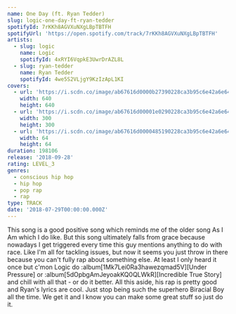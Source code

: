 ```yaml
---
name: One Day (ft. Ryan Tedder)
slug: logic-one-day-ft-ryan-tedder
spotifyId: 7rKKh8AGVXuNXgLBpTBTFH
spotifyUrl: 'https://open.spotify.com/track/7rKKh8AGVXuNXgLBpTBTFH'
artists:
  - slug: logic
    name: Logic
    spotifyId: 4xRYI6VqpkE3UwrDrAZL8L
  - slug: ryan-tedder
    name: Ryan Tedder
    spotifyId: 4we5S2VLjgY9KzIzApL1KI
covers:
  - url: 'https://i.scdn.co/image/ab67616d0000b27390228ca3b95c6e42a6e649b3'
    width: 640
    height: 640
  - url: 'https://i.scdn.co/image/ab67616d00001e0290228ca3b95c6e42a6e649b3'
    width: 300
    height: 300
  - url: 'https://i.scdn.co/image/ab67616d0000485190228ca3b95c6e42a6e649b3'
    width: 64
    height: 64
duration: 198106
release: '2018-09-28'
rating: LEVEL_3
genres:
  - conscious hip hop
  - hip hop
  - pop rap
  - rap
type: TRACK
date: '2018-07-29T00:00:00.000Z'
---
```

This song is a good positive song which reminds me of the older song As I Am which I do like.
But this song ultimately falls from grace because nowadays I get triggered every time this
guy mentions anything to do with race. Like I'm all for tackling issues, but now it
seems you just throw in there because you can't fully rap about something else. At least I
only heard it once but c'mon Logic do :album[1Mk7Lei0Ra3hawezqmad5V][Under Pressure] or
:album[5dOpbgAmJeyoakKQ0QLWkR][Incredible True Story] and chill with
all that - or do it better. All this aside, his rap is pretty good and Ryan's lyrics are cool.
Just stop being such the superhero Biracial Boy all the time. We get it and I know you can
make some great stuff so just do it.
